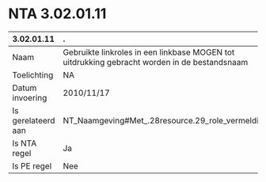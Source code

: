 # NTA 3.02.01.11

 3.02.01.11 | . 
 :--- | :--- 
 Naam | Gebruikte linkroles in een linkbase MOGEN tot uitdrukking gebracht worden in de bestandsnaam 
 Toelichting | NA 
 Datum invoering | 2010/11/17 
 Is gerelateerd aan | NT_Naamgeving#Met_.28resource.29_role_vermelding 
 Is NTA regel | Ja 
 Is PE regel | Nee 
